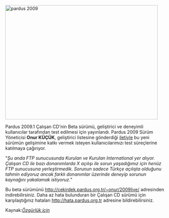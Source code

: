 <html><body><p><a href="http://wiki.pardus-linux.org/images/5/57/Pardus2009-Kurulumu-1.png"><img title="Pardus 2009.1 Beta" src="http://wiki.pardus-linux.org/images/5/57/Pardus2009-Kurulumu-1.png" alt="pardus 2009" width="480" height="360"></a></p>
<p>Pardus 2009.1 Çalışan CD'nin Beta sürümü, geliştirici ve deneyimli kullanıcılar tarafından test edilmesi için yayınlandı. Pardus 2009 Sürüm Yöneticisi <strong>Onur KÜÇÜK</strong>, geliştirici listesine gönderdiği <a href="http://liste.pardus.org.tr/gelistirici/2009-December/022351.html">iletiyle</a> bu yeni sürümün gelişimine katkı vermek isteyen kullanıcılarımızı test süreçlerine katılmaya çağırıyor.</p>
<p>"<em>Şu anda FTP sunucusunda Kurulan ve Kurulan International yer alıyor. Çalışan CD ile bazı donanımlarda X açılışı ile sorun yaşadığımız için henüz FTP sunucusuna yerleştirmedik. Sorunun sadece Türkçe açılışta olduğunu tahmin ediyoruz ancak farklı donanımlar üzerinde deneyip sorunun kaynağını yakalamak istiyoruz.</em>"</p>
<p>Bu beta sürümünü <a href="http://cekirdek.pardus.org.tr/%7Eonur/2009live/">http://cekirdek.pardus.org.tr/~onur/2009live/</a> adresinden indirebilirsiniz. Daha az hata bulunduran bir Çalışan CD sürümü için karşılaştığınız hataları <a href="http://hata.pardus.org.tr/">http://hata.pardus.org.tr</a> adresine bildirebilirsiniz.</p>
<p>Kaynak:<a href="http://www.ozgurlukicin.com"><em>Özgürlük için</em></a></p>
</body></html>